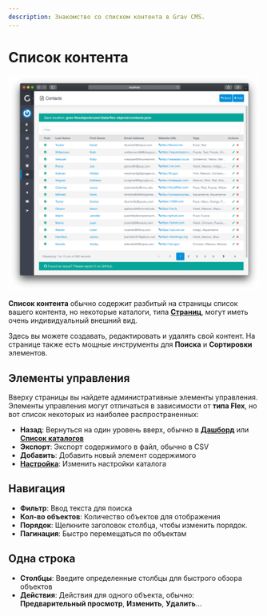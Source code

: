 ```yaml
---
description: Знакомство со списком контента в Grav CMS.
---
```


# Список контента

![List View](flex-objects-list.png)

**Список контента** обычно содержит разбитый на страницы список вашего контента, но некоторые каталоги, типа **[Страниц](/admin-panel/page)**, могут иметь очень индивидуальный внешний вид.

Здесь вы можете создавать, редактировать и удалять свой контент. На странице также есть мощные инструменты для **Поиска** и **Сортировки** элементов.

## Элементы управления

Вверху страницы вы найдете административные элементы управления. Элементы управления могут отличаться в зависимости от **типа Flex**, но вот список некоторых из наиболее распространенных:

- **Назад**: Вернуться на один уровень вверх, обычно в [**Дашборд**](/admin-panel/dashboard) или **[Список каталогов](/advanced/flex/administration/#spisok-katalogov)**
- **Экспорт**: Экспорт содержимого в файл, обычно в CSV
- **Добавить**: Добавить новый элемент содержимого
- [**Настройка**](../configuration): Изменить настройки каталога

## Навигация

- **Фильтр**: Ввод текста для поиска
- **Кол-во объектов**: Количество объектов для отображения
- **Порядок**: Щелкните заголовок столбца, чтобы изменить порядок.
- **Пагинация**: Быстро перемещаться по объектам

## Одна строка

- **Столбцы**: Введите определенные столбцы для быстрого обзора объектов
- **Действия**: Действия для одного объекта, обычно: **Предварительный просмотр**, **Изменить**, **Удалить**...


